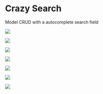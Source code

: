 # Crazy Search #

Model CRUD with a autocomplete search field

![](http://i.imgur.com/sAf6ryb.png)

![](http://i.imgur.com/RhREPJ7.png)

![](http://i.imgur.com/NCzLA1n.png)

![](http://i.imgur.com/n5SnCqA.png)

![](http://i.imgur.com/ORHWDm8.png)

![](http://i.imgur.com/qOKthyn.png)

![](http://i.imgur.com/fErLxt3.png)
